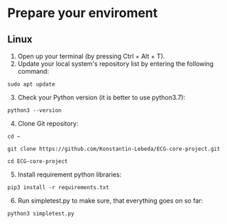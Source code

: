 # Prepare your enviroment
## Linux
1. Open up your terminal (by pressing Ctrl + Alt + T).
2. Update your local system's repository list by entering the following command:

```shell
sudo apt update
```

3. Check your Python version (it is better to use python3.7):

```shell
python3 --version
```

4. Clone Git repository:

```shell
cd ~
```
```shell
git clone https://github.com/Konstantin-Lebeda/ECG-core-project.git
```
```shell
cd ECG-core-project
```

5. Install requirement python libraries:

```shell
pip3 install -r requirements.txt
```

6. Run simpletest.py to make sure, that everything goes on so far:

```shell
python3 simpletest.py
```

